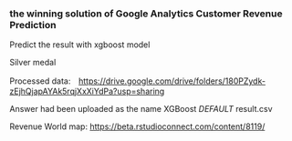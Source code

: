 ### the winning solution of Google Analytics Customer Revenue Prediction




Predict the result with xgboost model

Silver medal

Processed data:　https://drive.google.com/drive/folders/180PZydk-zEjhQjapAYAk5rqjXxXiYdPa?usp=sharing

Answer had been uploaded as the name XGBoost _DEFAULT_ result.csv

Revenue World map: https://beta.rstudioconnect.com/content/8119/
